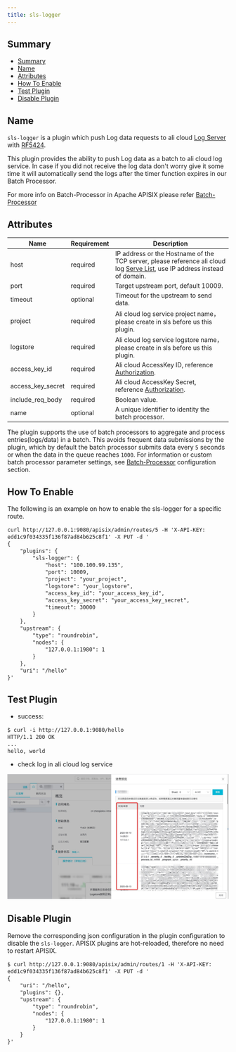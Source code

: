 ```yaml
---
title: sls-logger
---
```


<!--
#
# Licensed to the Apache Software Foundation (ASF) under one or more
# contributor license agreements.  See the NOTICE file distributed with
# this work for additional information regarding copyright ownership.
# The ASF licenses this file to You under the Apache License, Version 2.0
# (the "License"); you may not use this file except in compliance with
# the License.  You may obtain a copy of the License at
#
#     http://www.apache.org/licenses/LICENSE-2.0
#
# Unless required by applicable law or agreed to in writing, software
# distributed under the License is distributed on an "AS IS" BASIS,
# WITHOUT WARRANTIES OR CONDITIONS OF ANY KIND, either express or implied.
# See the License for the specific language governing permissions and
# limitations under the License.
#
-->

## Summary

- [Summary](#summary)
- [Name](#name)
- [Attributes](#attributes)
- [How To Enable](#how-to-enable)
- [Test Plugin](#test-plugin)
- [Disable Plugin](#disable-plugin)

## Name

`sls-logger` is a plugin which push Log data requests to ali cloud [Log Server](https://help.aliyun.com/document_detail/112903.html?spm=a2c4g.11186623.6.763.21321b47wcwt1u) with  [RF5424](https://tools.ietf.org/html/rfc5424).

This plugin provides the ability to push Log data as a batch to ali cloud log service. In case if you did not receive the log data don't worry give it some time it will automatically send the logs after the timer function expires in our Batch Processor.

For more info on Batch-Processor in Apache APISIX please refer
[Batch-Processor](../batch-processor.md)

## Attributes

|Name           |Requirement    |Description|
|---------      |--------       |-----------|
|host           |required       | IP address or the Hostname of the TCP server, please reference ali cloud log [Serve List](https://help.aliyun.com/document_detail/29008.html?spm=a2c4g.11186623.2.14.49301b4793uX0z#reference-wgx-pwq-zdb), use IP address instead of domain.|
|port           |required       |Target upstream port, default 10009.|
|timeout        |optional       |Timeout for the upstream to send data.|
| project |required|Ali cloud log service project name，please create in sls before us this plugin.|
| logstore | required |Ali cloud log service  logstore name，please create in sls before us this plugin.|
| access_key_id | required | Ali cloud AccessKey ID, reference [Authorization](https://help.aliyun.com/document_detail/47664.html?spm=a2c4g.11186623.2.15.49301b47lfvxXP#task-xsk-ttc-ry).|
| access_key_secret | required |Ali cloud AccessKey Secret, reference [Authorization](https://help.aliyun.com/document_detail/47664.html?spm=a2c4g.11186623.2.15.49301b47lfvxXP#task-xsk-ttc-ry).|
| include_req_body | required| Boolean value. |
|name           |optional       |A unique identifier to identity the batch processor.|

The plugin supports the use of batch processors to aggregate and process entries(logs/data) in a batch. This avoids frequent data submissions by the plugin, which by default the batch processor submits data every `5` seconds or when the data in the queue reaches `1000`. For information or custom batch processor parameter settings, see [Batch-Processor](../batch-processor.md#configuration) configuration section.

## How To Enable

The following is an example on how to enable the sls-logger for a specific route.

```shell
curl http://127.0.0.1:9080/apisix/admin/routes/5 -H 'X-API-KEY: edd1c9f034335f136f87ad84b625c8f1' -X PUT -d '
{
    "plugins": {
        "sls-logger": {
            "host": "100.100.99.135",
            "port": 10009,
            "project": "your_project",
            "logstore": "your_logstore",
            "access_key_id": "your_access_key_id",
            "access_key_secret": "your_access_key_secret",
            "timeout": 30000
        }
    },
    "upstream": {
        "type": "roundrobin",
        "nodes": {
            "127.0.0.1:1980": 1
        }
    },
    "uri": "/hello"
}'

```

## Test Plugin

* success:

```shell
$ curl -i http://127.0.0.1:9080/hello
HTTP/1.1 200 OK
...
hello, world
```

* check log in ali cloud log service

![sls logger view](../../../assets/images/plugin/sls-logger-1.png "sls logger view")

## Disable Plugin

Remove the corresponding json configuration in the plugin configuration to disable the `sls-logger`.
APISIX plugins are hot-reloaded, therefore no need to restart APISIX.

```shell
$ curl http://127.0.0.1:9080/apisix/admin/routes/1 -H 'X-API-KEY: edd1c9f034335f136f87ad84b625c8f1' -X PUT -d '
{
    "uri": "/hello",
    "plugins": {},
    "upstream": {
        "type": "roundrobin",
        "nodes": {
            "127.0.0.1:1980": 1
        }
    }
}'
```

